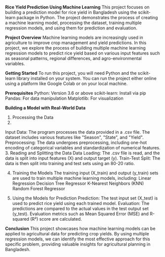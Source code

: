 **Rice Yield Prediction Using Machine Learning**
This project focuses on building a prediction model for rice yield in Bangladesh using the scikit-learn package in Python. The project demonstrates the process of creating a machine learning model, processing the dataset, training multiple regression models, and using them for prediction and evaluation.

**Project Overview**
Machine learning models are increasingly used in agriculture to improve crop management and yield predictions. In this project, we explore the process of building multiple machine learning regression models to predict rice yield based on various input features such as seasonal patterns, regional differences, and agro-environmental variables.

**Getting Started**
To run this project, you will need Python and the scikit-learn library installed on your system. You can run the project either online using a platform like Google Colab or on your local machine.

**Prerequisites**
Python: Version 3.6 or above
scikit-learn: Install via pip
Pandas: For data manipulation
Matplotlib: For visualization

**Building a Model with Real-World Data**
1. Processing the Data
2. 
Input Data: The program processes the data provided in a .csv file. The dataset includes various features like "Season", "State", and "Yield".
Preprocessing: The data undergoes preprocessing, including one-hot encoding of categorical variables and standardization of numerical features.
3. Reading and Splitting the Data
Data Loading: The .csv file is read,
and the data is split into input features (X) and output target (y).
Train-Test Split: The data is then split into training and test sets using an 80-20 ratio.

4. Training the Models
The training input (X_train) and output (y_train) sets are used to train multiple machine learning models, including:
Linear Regression
Decision Tree Regressor
K-Nearest Neighbors (KNN)
Random Forest Regressor

5. Using the Models for Prediction
Prediction: The test input set (X_test) is used to predict rice yield using each trained model.
Evaluation: The predictions are compared to the actual values in the test output set (y_test). Evaluation metrics such as Mean Squared Error (MSE) and R-squared (R²) score are calculated.

**Conclusion**
This project showcases how machine learning models can be applied to agricultural data for predicting crop yields. By using multiple regression models, we can identify the most effective approach for this specific problem, providing valuable insights for agricultural planning in Bangladesh.
